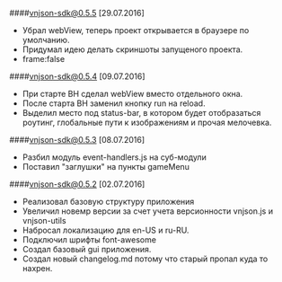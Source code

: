 
####vnjson-sdk@0.5.5  [29.07.2016]
* Убрал webView, теперь проект открывается в браузере по умолчанию.
* Придумал идею делать скриншоты запущеного проекта.
* frame:false
 

####vnjson-sdk@0.5.4  [09.07.2016]
* При старте ВН сделал webView вместо отдельного окна.
* После старта ВН заменил кнопку run на reload.
* Выделил место под status-bar, в котором будет отобразаться роутинг,
  глобальные пути к изображениям и прочая мелочевка.
  

####vnjson-sdk@0.5.3  [08.07.2016]
* Разбил модуль event-handlers.js на суб-модули 
* Поставил "заглушки" на пункты gameMenu


####vnjson-sdk@0.5.2  [02.07.2016]
* Реализовал базовую структуру приложения
* Увеличил новемр версии за счет учета версионности vnjson.js и vnjson-utils
* Набросал локализацию для en-US и ru-RU.
* Подключил шрифты font-awesome
* Создал базовый gui приложения.
* Создал новый changelog.md потому что старый пропал куда то нахрен.